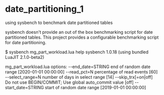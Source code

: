 # date_partitioning_1
using sysbench to benchmark date partitioned tables

sysbench doesn't provide an out of the box benchmarking script for date partitioned tables. 
This project provides a configurable benchmarking script for date partitioning.

$ sysbench mg_part_workload.lua help
sysbench 1.0.18 (using bundled LuaJIT 2.1.0-beta2)

mg_part_workload.lua options:
  --end_date=STRING   end of random date range [2020-01-01 00:00:00]
  --read_pct=N        percentage of read events [60]
  --select_range=N    number of days in select range [14]
  --skip_trx[=on|off] Do not use BEGIN/COMMIT; Use global auto_commit value [off]
  --start_date=STRING start of random date range [2019-01-01 00:00:00]
